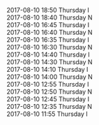 2017-08-10 18:50 Thursday  I  
2017-08-10 18:40 Thursday  N  
2017-08-10 16:45 Thursday  I  
2017-08-10 16:40 Thursday  N  
2017-08-10 16:35 Thursday  I  
2017-08-10 16:30 Thursday  N  
2017-08-10 14:40 Thursday  I  
2017-08-10 14:30 Thursday  N  
2017-08-10 14:10 Thursday  I  
2017-08-10 14:00 Thursday  N  
2017-08-10 12:55 Thursday  I  
2017-08-10 12:50 Thursday  N  
2017-08-10 12:45 Thursday  I  
2017-08-10 12:35 Thursday  N  
2017-08-10 11:55 Thursday  I  
